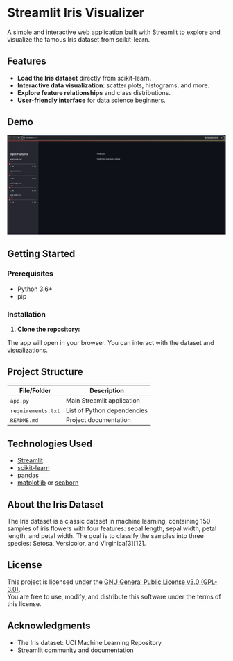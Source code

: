 # Streamlit Iris Visualizer

A simple and interactive web application built with Streamlit to explore and visualize the famous Iris dataset from scikit-learn.

## Features

- **Load the Iris dataset** directly from scikit-learn.
- **Interactive data visualization**: scatter plots, histograms, and more.
- **Explore feature relationships** and class distributions.
- **User-friendly interface** for data science beginners.

## Demo

![App Screenshot](screenshot.png) <!-- Replace with your own screenshot -->

## Getting Started

### Prerequisites

- Python 3.6+
- pip

### Installation

1. **Clone the repository:**



The app will open in your browser. You can interact with the dataset and visualizations.

## Project Structure

| File/Folder      | Description                                 |
|------------------|---------------------------------------------|
| `app.py`         | Main Streamlit application                  |
| `requirements.txt` | List of Python dependencies               |
| `README.md`      | Project documentation                       |

## Technologies Used

- [Streamlit](https://streamlit.io/)
- [scikit-learn](https://scikit-learn.org/)
- [pandas](https://pandas.pydata.org/)
- [matplotlib](https://matplotlib.org/) or [seaborn](https://seaborn.pydata.org/)

## About the Iris Dataset

The Iris dataset is a classic dataset in machine learning, containing 150 samples of iris flowers with four features: sepal length, sepal width, petal length, and petal width. The goal is to classify the samples into three species: Setosa, Versicolor, and Virginica[3][12].

## License

This project is licensed under the [GNU General Public License v3.0 (GPL-3.0)](https://www.gnu.org/licenses/gpl-3.0.en.html).  
You are free to use, modify, and distribute this software under the terms of this license.

## Acknowledgments

- The Iris dataset: UCI Machine Learning Repository
- Streamlit community and documentation

